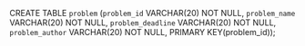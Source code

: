 CREATE TABLE `problem` (`problem_id` VARCHAR(20) NOT NULL, `problem_name` VARCHAR(20) NOT NULL, `problem_deadline` VARCHAR(20) NOT NULL, `problem_author` VARCHAR(20) NOT NULL, PRIMARY KEY(problem_id));